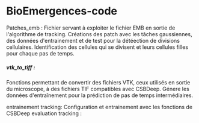 # BioEmergences-code

Patches_emb : Fichier servant à exploiter le fichier EMB en sortie de l'algorithme de tracking. Créations des patch avec les tâches gaussiennes, des données 
              d'entrainement et de test pour la détéection de divisions cellulaires. Identification des cellules qui se divisent et leurs cellules filles pour chaque                 pas de temps.

##### vtk_to_tiff : 
Fonctions permettant de convertir des fichiers VTK, ceux utilisés en sortie du microscope, à des fichiers TIF compatibles avec CSBDeep. Génere les données
              d'entraînement pour la prédiction de pas de temps intermédiaires.


entrainement tracking: Configuration et entrainement avec les fonctions de CSBDeep
evaluation tracking : 
